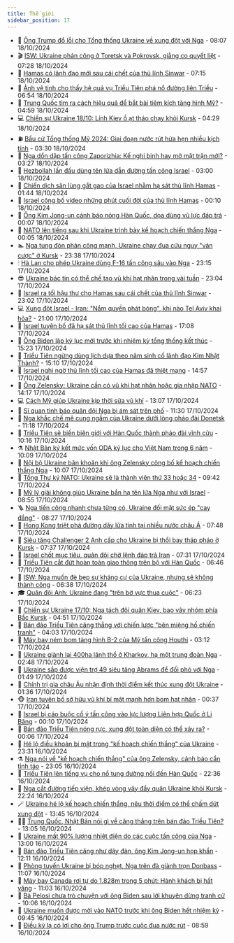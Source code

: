 ```yaml
---
title: Thế giới
sidebar_position: 17
---
```


<!-- dantri-the-gioi:START -->
- 🌋 [Ông Trump đổ lỗi cho Tổng thống Ukraine về xung đột với Nga](https://dantri.com.vn/the-gioi/ong-trump-do-loi-cho-tong-thong-ukraine-ve-xung-dot-voi-nga-20241018150714597.htm) - 08:07 18/10/2024
- 🎬 [ISW: Ukraine phản công ở Toretsk và Pokrovsk, giằng co quyết liệt](https://dantri.com.vn/the-gioi/isw-ukraine-phan-cong-o-toretsk-va-pokrovsk-giang-co-quyet-liet-20241018115830761.htm) - 07:28 18/10/2024
- 🧰 [Hamas có lãnh đạo mới sau cái chết của thủ lĩnh Sinwar](https://dantri.com.vn/the-gioi/hamas-co-lanh-dao-moi-sau-cai-chet-cua-thu-linh-sinwar-20241018141317234.htm) - 07:15 18/10/2024
- 🌋 [Ảnh vệ tinh cho thấy hệ quả vụ Triều Tiên phá nổ đường liên Triều](https://dantri.com.vn/the-gioi/anh-ve-tinh-cho-thay-he-qua-vu-trieu-tien-pha-no-duong-lien-trieu-20241018075310123.htm) - 06:54 18/10/2024
- 🗽 [Trung Quốc tìm ra cách hiệu quả để bắt bài tiêm kích tàng hình Mỹ?](https://dantri.com.vn/the-gioi/trung-quoc-tim-ra-cach-hieu-qua-de-bat-bai-tiem-kich-tang-hinh-my-20241018115018298.htm) - 04:59 18/10/2024
- 💻 [Chiến sự Ukraine 18/10: Lính Kiev ồ ạt tháo chạy khỏi Kursk](https://dantri.com.vn/the-gioi/chien-su-ukraine-1810-linh-kiev-o-at-thao-chay-khoi-kursk-20241018102228288.htm) - 04:29 18/10/2024
- ⛽️ [Bầu cử Tổng thống Mỹ 2024: Giai đoạn nước rút hứa hẹn nhiều kịch tính](https://dantri.com.vn/the-gioi/bau-cu-tong-thong-my-2024-giai-doan-nuoc-rut-hua-hen-nhieu-kich-tinh-20241016083018435.htm) - 03:30 18/10/2024
- 🤩 [Nga dồn dập tấn công Zaporizhia: Kế nghi binh hay mở mặt trận mới?](https://dantri.com.vn/the-gioi/nga-don-dap-tan-cong-zaporizhia-ke-nghi-binh-hay-mo-mat-tran-moi-20241018102131960.htm) - 03:27 18/10/2024
- 🧐 [Hezbollah lần đầu dùng tên lửa dẫn đường tấn công Israel](https://dantri.com.vn/the-gioi/hezbollah-lan-dau-dung-ten-lua-dan-duong-tan-cong-israel-20241018092647346.htm) - 03:00 18/10/2024
- 🎊 [Chiến dịch săn lùng gắt gao của Israel nhằm hạ sát thủ lĩnh Hamas](https://dantri.com.vn/the-gioi/chien-dich-san-lung-gat-gao-cua-israel-nham-ha-sat-thu-linh-hamas-20241018075040622.htm) - 01:44 18/10/2024
- 📝 [Israel công bố video những phút cuối đời của thủ lĩnh Hamas](https://dantri.com.vn/the-gioi/israel-cong-bo-video-nhung-phut-cuoi-doi-cua-thu-linh-hamas-20241018065853770.htm) - 00:10 18/10/2024
- 🤡 [Ông Kim Jong-un cảnh báo nóng Hàn Quốc, dọa dùng vũ lực đáp trả](https://dantri.com.vn/the-gioi/ong-kim-jong-un-canh-bao-nong-han-quoc-doa-dung-vu-luc-dap-tra-20241018064252872.htm) - 00:07 18/10/2024
- 🥷 [NATO lên tiếng sau khi Ukraine trình bày kế hoạch chiến thắng Nga](https://dantri.com.vn/the-gioi/nato-len-tieng-sau-khi-ukraine-trinh-bay-ke-hoach-chien-thang-nga-20241018061901513.htm) - 00:05 18/10/2024
- 🏊 [Nga tung đòn phản công mạnh, Ukraine chạy đua cứu nguy &quot;ván cược&quot; ở Kursk](https://dantri.com.vn/the-gioi/nga-tung-don-phan-cong-manh-ukraine-chay-dua-cuu-nguy-van-cuoc-o-kursk-20241018061651935.htm) - 23:38 17/10/2024
- 🕯 [Hà Lan cho phép Ukraine dùng F-16 tấn công sâu vào Nga](https://dantri.com.vn/the-gioi/ha-lan-cho-phep-ukraine-dung-f-16-tan-cong-sau-vao-nga-20241018060944570.htm) - 23:15 17/10/2024
- 😎 [Ukraine bác tin có thể chế tạo vũ khí hạt nhân trong vài tuần](https://dantri.com.vn/the-gioi/ukraine-bac-tin-co-the-che-tao-vu-khi-hat-nhan-trong-vai-tuan-20241017233543765.htm) - 23:04 17/10/2024
- 🌈 [Israel ra tối hậu thư cho Hamas sau cái chết của thủ lĩnh Sinwar](https://dantri.com.vn/the-gioi/israel-ra-toi-hau-thu-cho-hamas-sau-cai-chet-cua-thu-linh-sinwar-20241018052712404.htm) - 23:02 17/10/2024
- 💻 [Xung đột Israel - Iran: &quot;Nắm quyền phát bóng&quot;, khi nào Tel Aviv khai hỏa?](https://dantri.com.vn/the-gioi/xung-dot-israel-iran-nam-quyen-phat-bong-khi-nao-tel-aviv-khai-hoa-20241014211310138.htm) - 21:00 17/10/2024
- 🤖 [Israel tuyên bố đã hạ sát thủ lĩnh tối cao của Hamas](https://dantri.com.vn/the-gioi/israel-tuyen-bo-da-ha-sat-thu-linh-toi-cao-cua-hamas-20241018000639278.htm) - 17:08 17/10/2024
- 🦏 [Ông Biden lập kỷ lục mới trước khi nhiệm kỳ tổng thống kết thúc](https://dantri.com.vn/the-gioi/ong-biden-lap-ky-luc-moi-truoc-khi-nhiem-ky-tong-thong-ket-thuc-20241017221338551.htm) - 15:23 17/10/2024
- 🌁 [Triều Tiên ngừng dùng lịch dựa theo năm sinh cố lãnh đạo Kim Nhật Thành?](https://dantri.com.vn/the-gioi/trieu-tien-ngung-dung-lich-dua-theo-nam-sinh-co-lanh-dao-kim-nhat-thanh-20241017214915066.htm) - 15:10 17/10/2024
- 🐘 [Israel nghi ngờ thủ lĩnh tối cao của Hamas đã thiệt mạng](https://dantri.com.vn/the-gioi/israel-nghi-ngo-thu-linh-toi-cao-cua-hamas-da-thiet-mang-20241017214730254.htm) - 14:57 17/10/2024
- 🥷 [Ông Zelensky: Ukraine cần có vũ khí hạt nhân hoặc gia nhập NATO](https://dantri.com.vn/the-gioi/ong-zelensky-ukraine-can-co-vu-khi-hat-nhan-hoac-gia-nhap-nato-20241017211356700.htm) - 14:17 17/10/2024
- 💻 [Cách Mỹ giúp Ukraine kịp thời sửa vũ khí](https://dantri.com.vn/the-gioi/cach-my-giup-ukraine-kip-thoi-sua-vu-khi-20241017200021724.htm) - 13:07 17/10/2024
- 🎡 [Sĩ quan tình báo quân đội Nga bị ám sát trên phố](https://dantri.com.vn/the-gioi/si-quan-tinh-bao-quan-doi-nga-bi-am-sat-tren-pho-20241017182617343.htm) - 11:30 17/10/2024
- 🧰 [Nga khắc chế mê cung ngầm của Ukraine dưới lòng pháo đài Donetsk](https://dantri.com.vn/the-gioi/nga-khac-che-me-cung-ngam-cua-ukraine-duoi-long-phao-dai-donetsk-20241017173340867.htm) - 11:18 17/10/2024
- 🥸 [Triều Tiên sẽ biến biên giới với Hàn Quốc thành pháo đài vĩnh cửu](https://dantri.com.vn/the-gioi/trieu-tien-se-bien-bien-gioi-voi-han-quoc-thanh-phao-dai-vinh-cuu-20241017163327987.htm) - 10:16 17/10/2024
- ⚗️ [Nhật Bản ký kết mức vốn ODA kỷ lục cho Việt Nam trong 6 năm](https://dantri.com.vn/the-gioi/nhat-ban-ky-ket-muc-von-oda-ky-luc-cho-viet-nam-trong-6-nam-20241017170056839.htm) - 10:09 17/10/2024
- 🌮 [Nội bộ Ukraine băn khoăn khi ông Zelensky công bố kế hoạch chiến thắng Nga](https://dantri.com.vn/the-gioi/noi-bo-ukraine-ban-khoan-khi-ong-zelensky-cong-bo-ke-hoach-chien-thang-nga-20241017162858568.htm) - 10:07 17/10/2024
- 🎃 [Tổng Thư ký NATO: Ukraine sẽ là thành viên thứ 33 hoặc 34](https://dantri.com.vn/the-gioi/tong-thu-ky-nato-ukraine-se-la-thanh-vien-thu-33-hoac-34-20241017163332574.htm) - 09:42 17/10/2024
- 💫 [Mỹ lý giải không giúp Ukraine bắn hạ tên lửa Nga như với Israel](https://dantri.com.vn/the-gioi/my-ly-giai-khong-giup-ukraine-ban-ha-ten-lua-nga-nhu-voi-israel-20241017152707613.htm) - 08:55 17/10/2024
- 🪜 [Nga tiến công nhanh chưa từng có, Ukraine đối mặt sức ép &quot;cay đắng&quot;](https://dantri.com.vn/the-gioi/nga-tien-cong-nhanh-chua-tung-co-ukraine-doi-mat-suc-ep-cay-dang-20241017151502179.htm) - 08:27 17/10/2024
- 🌋 [Hong Kong triệt phá đường dây lừa tình tại nhiều nước châu Á](https://dantri.com.vn/the-gioi/hong-kong-triet-pha-duong-day-lua-tinh-tai-nhieu-nuoc-chau-a-20241017144620456.htm) - 07:48 17/10/2024
- 🦏 [Siêu tăng Challenger 2 Anh cấp cho Ukraine bị thổi bay tháp pháo ở Kursk](https://dantri.com.vn/the-gioi/sieu-tang-challenger-2-anh-cap-cho-ukraine-bi-thoi-bay-thap-phao-o-kursk-20241017142523611.htm) - 07:37 17/10/2024
- 👀 [Israel chốt mục tiêu, quân đội chờ lệnh đáp trả Iran](https://dantri.com.vn/the-gioi/israel-chot-muc-tieu-quan-doi-cho-lenh-dap-tra-iran-20241017142509721.htm) - 07:31 17/10/2024
- 🧰 [Triều Tiên cắt đứt hoàn toàn giao thông trên bộ với Hàn Quốc](https://dantri.com.vn/the-gioi/trieu-tien-cat-dut-hoan-toan-giao-thong-tren-bo-voi-han-quoc-20241017133842179.htm) - 06:46 17/10/2024
- 🚀 [ISW: Nga muốn đè bẹp sự kháng cự của Ukraine, nhưng sẽ không thành công](https://dantri.com.vn/the-gioi/isw-nga-muon-de-bep-su-khang-cu-cua-ukraine-nhung-se-khong-thanh-cong-20241017124501301.htm) - 06:38 17/10/2024
- 🎓 [Quân đội Anh: Ukraine đang &quot;trên bờ vực thua cuộc&quot;](https://dantri.com.vn/the-gioi/quan-doi-anh-ukraine-dang-tren-bo-vuc-thua-cuoc-20241017121524076.htm) - 06:23 17/10/2024
- 🥸 [Chiến sự Ukraine 17/10: Nga tách đôi quân Kiev, bao vây nhóm phía Bắc Kursk](https://dantri.com.vn/the-gioi/chien-su-ukraine-1710-nga-tach-doi-quan-kiev-bao-vay-nhom-phia-bac-kursk-20241017104512172.htm) - 04:51 17/10/2024
- 🦅 [Bán đảo Triều Tiên căng thẳng với chiến lược &quot;bên miệng hố chiến tranh&quot;](https://dantri.com.vn/the-gioi/ban-dao-trieu-tien-cang-thang-voi-chien-luoc-ben-mieng-ho-chien-tranh-20241017093200896.htm) - 04:03 17/10/2024
- 🤭 [Máy bay ném bom tàng hình B-2 của Mỹ tấn công Houthi](https://dantri.com.vn/the-gioi/may-bay-nem-bom-tang-hinh-b-2-cua-my-tan-cong-houthi-20241017094551982.htm) - 03:12 17/10/2024
- 🤖 [Ukraine giành lại 400ha lãnh thổ ở Kharkov, hạ một trung đoàn Nga](https://dantri.com.vn/the-gioi/ukraine-gianh-lai-400ha-lanh-tho-o-kharkov-ha-mot-trung-doan-nga-20241017093808494.htm) - 02:48 17/10/2024
- 🐲 [Ukraine sắp được viện trợ 49 siêu tăng Abrams để đối phó với Nga](https://dantri.com.vn/the-gioi/ukraine-sap-duoc-vien-tro-49-sieu-tang-abrams-de-doi-pho-voi-nga-20241017072244999.htm) - 01:49 17/10/2024
- 🫣 [Chính trị gia châu Âu nhận định thời điểm kết thúc xung đột Ukraine](https://dantri.com.vn/the-gioi/chinh-tri-gia-chau-au-nhan-dinh-thoi-diem-ket-thuc-xung-dot-ukraine-20241017081812877.htm) - 01:36 17/10/2024
- 🐵 [Iran tuyên bố sở hữu vũ khí bí mật mạnh hơn bom hạt nhân](https://dantri.com.vn/the-gioi/iran-tuyen-bo-so-huu-vu-khi-bi-mat-manh-hon-bom-hat-nhan-20241017073702779.htm) - 00:37 17/10/2024
- 🫶 [Israel bị cáo buộc cố ý tấn công vào lực lượng Liên hợp Quốc ở Li Băng](https://dantri.com.vn/the-gioi/israel-bi-cao-buoc-co-y-tan-cong-vao-luc-luong-lien-hop-quoc-o-li-bang-20241017070856167.htm) - 00:10 17/10/2024
- 💃 [Bán đảo Triều Tiên nóng rực, xung đột toàn diện có thể xảy ra?](https://dantri.com.vn/the-gioi/ban-dao-trieu-tien-nong-ruc-xung-dot-toan-dien-co-the-xay-ra-20241017065831826.htm) - 00:06 17/10/2024
- 💫 [Hé lộ điều khoản bí mật trong &quot;kế hoạch chiến thắng&quot; của Ukraine](https://dantri.com.vn/the-gioi/he-lo-dieu-khoan-bi-mat-trong-ke-hoach-chien-thang-cua-ukraine-20241017062335436.htm) - 23:31 16/10/2024
- ⚗️ [Nga nói về &quot;kế hoạch chiến thắng&quot; của ông Zelensky, cảnh báo cần tỉnh táo](https://dantri.com.vn/the-gioi/nga-noi-ve-ke-hoach-chien-thang-cua-ong-zelensky-canh-bao-can-tinh-tao-20241016193156090.htm) - 23:05 16/10/2024
- 🥷 [Triều Tiên lên tiếng vụ cho nổ tung đường nối đến Hàn Quốc](https://dantri.com.vn/the-gioi/trieu-tien-len-tieng-vu-cho-no-tung-duong-noi-den-han-quoc-20241017052916005.htm) - 22:36 16/10/2024
- 🥸 [Nga cắt đường tiếp viện, khép vòng vây đẩy quân Ukraine khỏi Kursk](https://dantri.com.vn/the-gioi/nga-cat-duong-tiep-vien-khep-vong-vay-day-quan-ukraine-khoi-kursk-20241017000656125.htm) - 22:24 16/10/2024
- 🪄 [Ukraine hé lộ kế hoạch chiến thắng, nêu thời điểm có thể chấm dứt xung đột](https://dantri.com.vn/the-gioi/ukraine-he-lo-ke-hoach-chien-thang-neu-thoi-diem-co-the-cham-dut-xung-dot-20241016195511801.htm) - 13:45 16/10/2024
- 🧑‍💻 [Trung Quốc, Nhật Bản nói gì về căng thẳng trên bán đảo Triều Tiên?](https://dantri.com.vn/the-gioi/trung-quoc-nhat-ban-noi-gi-ve-cang-thang-tren-ban-dao-trieu-tien-20241016163221133.htm) - 13:05 16/10/2024
- 🤭 [Ukraine mất 90% lượng nhiệt điện do các cuộc tấn công của Nga](https://dantri.com.vn/the-gioi/ukraine-mat-90-luong-nhiet-dien-do-cac-cuoc-tan-cong-cua-nga-20241016155902890.htm) - 13:00 16/10/2024
- 🗽 [Bán đảo Triều Tiên căng như dây đàn, ông Kim Jong-un họp khẩn](https://dantri.com.vn/the-gioi/ban-dao-trieu-tien-cang-nhu-day-dan-ong-kim-jong-un-hop-khan-20241016182442042.htm) - 12:11 16/10/2024
- 🤖 [Phòng tuyến Ukraine bị bóp nghẹt, Nga trên đà giành trọn Donbass](https://dantri.com.vn/the-gioi/phong-tuyen-ukraine-bi-bop-nghet-nga-tren-da-gianh-tron-donbass-20241016080753306.htm) - 11:07 16/10/2024
- 🌈 [Máy bay Canada rơi tự do 1.828m trong 5 phút: Hành khách bị hất văng](https://dantri.com.vn/the-gioi/may-bay-canada-roi-tu-do-1828m-trong-5-phut-hanh-khach-bi-hat-vang-20241016172414466.htm) - 11:03 16/10/2024
- 🤩 [Bà Pelosi chưa trò chuyện với ông Biden sau lời khuyên dừng tranh cử](https://dantri.com.vn/the-gioi/ba-pelosi-chua-tro-chuyen-voi-ong-biden-sau-loi-khuyen-dung-tranh-cu-20241016170151081.htm) - 10:06 16/10/2024
- 🤗 [Ukraine muốn được mời vào NATO trước khi ông Biden hết nhiệm kỳ](https://dantri.com.vn/the-gioi/ukraine-muon-duoc-moi-vao-nato-truoc-khi-ong-biden-het-nhiem-ky-20241016162857443.htm) - 09:45 16/10/2024
- 🙉 [Điều kỳ lạ có lợi cho ông Trump trước cuộc đua nước rút](https://dantri.com.vn/the-gioi/dieu-ky-la-co-loi-cho-ong-trump-truoc-cuoc-dua-nuoc-rut-20241016151145321.htm) - 08:59 16/10/2024<!-- dantri-the-gioi:END -->
